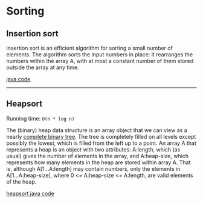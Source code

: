 
# Sorting

## Insertion sort
insertion sort is an efficient algorithm for sorting a small number of elements. The algorithm sorts the input numbers in place: it rearranges the numbers within the array A, with at most a constant number of them stored outside the array at any time.
 
   [java code](./sorting/InsertionSort.java)
   
---

## Heapsort

Running time: `O(n * log n)`

The (binary) heap data structure is an array object that we can view as a nearly [complete binary tree](./../DS/Tree/tree_chap1.md). The tree is completely
filled on all levels except possibly the lowest, which is filled from the left up to a point. An array A that represents a heap is an object with two attributes:
A:length, which (as usual) gives the number of elements in the array, and A:heap-size, which represents how many elements in the heap are stored within
array A. That is, although A[1...A:length] may contain numbers, only the elements in A[1...A:heap-size], where 0 <= A:heap-size <= A:length, are valid elements of the heap.
	
[heapsort java code](./sorting/HeapSort.java)	